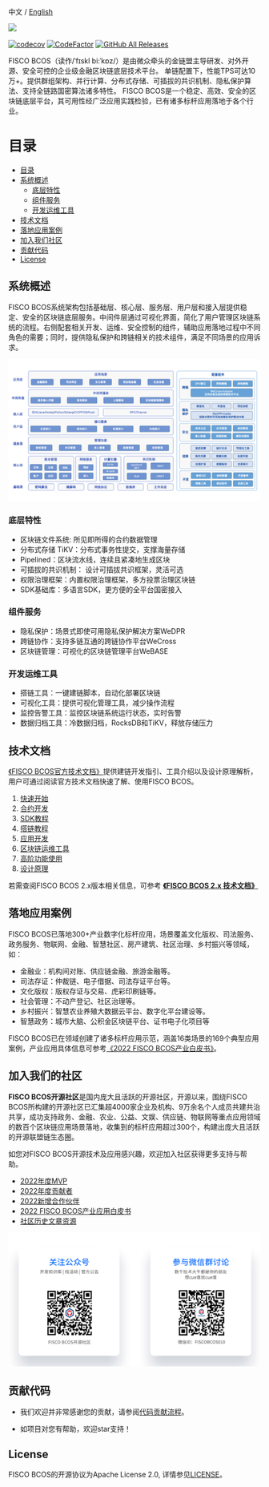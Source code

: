 中文 / [English](docs/README_EN1.md)

![](./docs/FISCO_BCOS_Logo.svg)

[![codecov](https://codecov.io/gh/FISCO-BCOS/FISCO-BCOS/branch/master/graph/badge.svg)](https://codecov.io/gh/FISCO-BCOS/FISCO-BCOS)
[![CodeFactor](https://www.codefactor.io/repository/github/fisco-bcos/FISCO-BCOS/badge)](https://www.codefactor.io/repository/github/fisco-bcos/FISCO-BCOS)
[![GitHub All Releases](https://img.shields.io/github/downloads/FISCO-BCOS/FISCO-BCOS/total.svg)](https://github.com/FISCO-BCOS/FISCO-BCOS)

FISCO BCOS（读作/ˈfɪskl  bi:ˈkɒz/）是由微众牵头的金链盟主导研发、对外开源、安全可控的企业级金融区块链底层技术平台。
单链配置下，性能TPS可达10万+。提供群组架构、并行计算、分布式存储、可插拔的共识机制、隐私保护算法、支持全链路国密算法诸多特性。
FISCO BCOS是一个稳定、高效、安全的区块链底层平台，其可用性经广泛应用实践检验，已有诸多标杆应用落地于各个行业。

# 目录
- [目录](#目录)
- [系统概述](#系统概述)
    - [底层特性](#底层特性)
    - [组件服务](#组件服务)
    - [开发运维工具](#工具)
- [技术文档](#技术文档)
- [落地应用案例](#落地应用案例)
- [加入我们社区](#加入我们社区)
- [贡献代码](#贡献代码)
- [License](#License)

## 系统概述
FISCO BCOS系统架构包括基础层、核心层、服务层、用户层和接入层提供稳定、安全的区块链底层服务。中间件层通过可视化界面，简化了用户管理区块链系统的流程。右侧配套相关开发、运维、安全控制的组件，辅助应用落地过程中不同角色的需要；同时，提供隐私保护和跨链相关的技术组件，满足不同场景的应用诉求。

![](./docs/Technical-Architecture.png)

### 底层特性

- 区块链文件系统: 所见即所得的合约数据管理
- 分布式存储 TiKV：分布式事务性提交，支撑海量存储
- Pipelined：区块流水线，连续且紧凑地生成区块
- 可插拔的共识机制： 设计可插拔共识框架，灵活可选
- 权限治理框架：内置权限治理框架，多方投票治理区块链
- SDK基础库：多语言SDK，更方便的全平台国密接入

### 组件服务

- 隐私保护：场景式即使可用隐私保护解决方案WeDPR
- 跨链协作：支持多链互通的跨链协作平台WeCross
- 区块链管理：可视化的区块链管理平台WeBASE

### 开发运维工具
- 搭链工具：一键建链脚本，自动化部署区块链
- 可视化工具：提供可视化管理工具，减少操作流程
- 监控告警工具：监控区块链系统运行状态，实时告警
- 数据归档工具：冷数据归档，RocksDB和TiKV，释放存储压力


## 技术文档
[《FISCO BCOS官方技术文档》](https://fisco-bcos-doc.readthedocs.io/zh_CN/latest/index.html)提供建链开发指引、工具介绍以及设计原理解析，用户可通过阅读官方技术文档快速了解、使用FISCO BCOS。
1. [快速开始](https://fisco-bcos-doc.readthedocs.io/zh_CN/latest/docs/quick_start/hardware_requirements.html)
2. [合约开发](https://fisco-bcos-doc.readthedocs.io/zh_CN/latest/docs/contract_develop/solidity_develop.html)
3. [SDK教程](https://fisco-bcos-doc.readthedocs.io/zh_CN/latest/docs/sdk/index.html)
4. [搭链教程](https://fisco-bcos-doc.readthedocs.io/zh_CN/latest/docs/tutorial/air/index.html)
5. [应用开发](https://fisco-bcos-doc.readthedocs.io/zh_CN/latest/docs/develop/index.html)
6. [区块链运维工具](https://fisco-bcos-doc.readthedocs.io/zh_CN/latest/docs/operation_and_maintenance/build_chain.html)
7. [高阶功能使用](https://fisco-bcos-doc.readthedocs.io/zh_CN/latest/docs/advanced_function/safety.html)
8. [设计原理](https://fisco-bcos-doc.readthedocs.io/zh_CN/latest/docs/design/architecture.html)


若需查阅FISCO BCOS 2.x版本相关信息，可参考 **[《FISCO BCOS 2.x 技术文档》](https://fisco-bcos-documentation.readthedocs.io/zh_CN/latest/)**


## 落地应用案例

FISCO BCOS已落地300+产业数字化标杆应用，场景覆盖文化版权、司法服务、政务服务、物联网、金融、智慧社区、房产建筑、社区治理、乡村振兴等领域，如：

- 金融业：机构间对账、供应链金融、旅游金融等。
- 司法存证：仲裁链、电子借据、司法存证平台等。
- 文化版权：版权存证与交易、虎彩印刷链等。
- 社会管理：不动产登记、社区治理等。
- 乡村振兴：智慧农业养殖大数据云平台、数字化平台建设等。
- 智慧政务：城市大脑、公积金区块链平台、证书电子化项目等
  
FISCO BCOS已在领域创建了诸多标杆应用示范，涵盖16类场景的169个典型应用案例，产业应用具体信息可参考[《2022 FISCO BCOS产业白皮书》](https://mp.weixin.qq.com/s/hERIQbnkd_-uAMVRx7Q6WQ)。


## 加入我们的社区

**FISCO BCOS开源社区**是国内庞大且活跃的开源社区，开源以来，围绕FISCO BCOS所构建的开源社区已汇集超4000家企业及机构、9万余名个人成员共建共治共享，成功支持政务、金融、农业、公益、文娱、供应链、物联网等重点应用领域的数百个区块链应用场景落地，收集到的标杆应用超过300个，构建出庞大且活跃的开源联盟链生态圈。

如您对FISCO BCOS开源技术及应用感兴趣，欢迎加入社区获得更多支持与帮助。
- [2022年度MVP](https://fisco-bcos-doc.readthedocs.io/zh_CN/latest/docs/community/MVP_list_new.html)
- [2022年度贡献者](https://fisco-bcos-doc.readthedocs.io/zh_CN/latest/docs/community/contributor_list_new.html)
- [2022新增合作伙伴](https://mp.weixin.qq.com/s/ES8ZpkfywKELv0DZZrG6eQ)
- [2022 FISCO BCOS产业应用白皮书](https://mp.weixin.qq.com/s/hERIQbnkd_-uAMVRx7Q6WQ)
- [社区历史文章资源](https://fisco-bcos-doc.readthedocs.io/zh_CN/latest/docs/articles/index.html)


![](https://raw.githubusercontent.com/FISCO-BCOS/LargeFiles/master/images/QR_image.png)

## 贡献代码

- 我们欢迎并非常感谢您的贡献，请参阅[代码贡献流程](https://fisco-bcos-doc.readthedocs.io/zh_CN/latest/docs/community/pr.html#)。

- 如项目对您有帮助，欢迎star支持！

## License

FISCO BCOS的开源协议为Apache License 2.0, 详情参见[LICENSE](LICENSE)。
